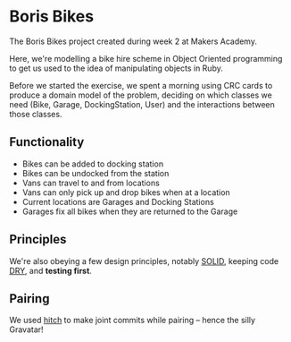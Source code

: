 # Boris Bikes

The Boris Bikes project created during week 2 at Makers Academy.

Here, we're modelling a bike hire scheme in Object Oriented programming to get us used to the idea of manipulating objects in Ruby. 

Before we started the exercise, we spent a morning using CRC cards to produce a domain model of the problem, deciding on which classes we need (Bike, Garage, DockingStation, User) and the interactions between those classes.

## Functionality

- Bikes can be added to docking station
- Bikes can be undocked from the station
- Vans can travel to and from locations
- Vans can only pick up	and drop bikes when at a location
- Current locations are Garages and Docking Stations
- Garages fix all bikes when they are returned to the Garage

## Principles

We're also obeying a few design principles, notably [SOLID](http://en.wikipedia.org/wiki/SOLID_(object-oriented_design)), keeping code [DRY](http://en.wikipedia.org/wiki/Don't_repeat_yourself), and **testing first**.

## Pairing

We used [hitch](https://github.com/therubymug/hitch) to make joint commits while pairing – hence the silly Gravatar!